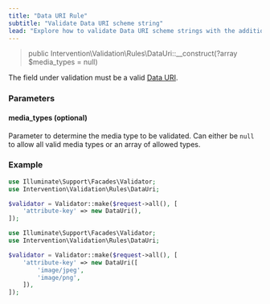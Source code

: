 ```yaml
---
title: "Data URI Rule"
subtitle: "Validate Data URI scheme string"
lead: "Explore how to validate Data URI scheme strings with the additional validation rules of Intervention Validation for your Laravel application."
---
```


> public Intervention\Validation\Rules\DataUri::__construct(?array $media_types = null)

The field under validation must be a valid [Data URI](https://en.wikipedia.org/wiki/Data_URI_scheme).

### Parameters

#### media_types (optional)

Parameter to determine the media type to be validated. Can either be `null` to
allow all valid media types or an array of allowed types.

### Example

```php
use Illuminate\Support\Facades\Validator;
use Intervention\Validation\Rules\DataUri;

$validator = Validator::make($request->all(), [
    'attribute-key' => new DataUri(),
]);
```

```php
use Illuminate\Support\Facades\Validator;
use Intervention\Validation\Rules\DataUri;

$validator = Validator::make($request->all(), [
    'attribute-key' => new DataUri([
        'image/jpeg',
        'image/png',
    ]),
]);
```

